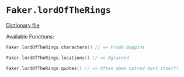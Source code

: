 # `Faker.lordOfTheRings`

[Dictionary file](../src/main/resources/locales/en/lord_of_the_rings.yml)

Available Functions:  
```kotlin
Faker.lordOfTheRings.characters() // => Frodo Baggins

Faker.lordOfTheRings.locations() // => Aglarond

Faker.lordOfTheRings.quotes() // => Often does hatred hurt itself!
```
